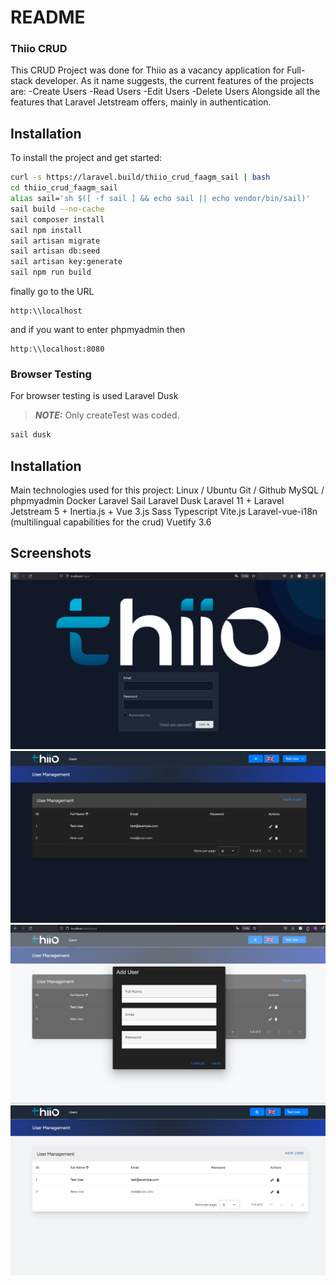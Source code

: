 # README #

### Thiio CRUD ###

This CRUD Project was done for Thiio as a vacancy application for Full-stack developer.
As it name suggests, the current features of the projects are:
-Create Users
-Read Users
-Edit Users
-Delete Users
Alongside all the features that Laravel Jetstream offers, mainly in authentication.

## Installation

To install the project and get started:

```bash
curl -s https://laravel.build/thiio_crud_faagm_sail | bash
cd thiio_crud_faagm_sail
alias sail='sh $([ -f sail ] && echo sail || echo vendor/bin/sail)'
sail build --no-cache
sail composer install
sail npm install
sail artisan migrate
sail artisan db:seed
sail artisan key:generate
sail npm run build
```
finally go to the URL

```
http:\\localhost
```
and if you want to enter phpmyadmin then 

```
http:\\localhost:8080
```

### Browser Testing

For browser testing is used Laravel Dusk

> **_NOTE:_**  Only createTest was coded.

```bash
sail dusk
```

## Installation

Main technologies used for this project:
Linux / Ubuntu
Git / Github
MySQL / phpmyadmin
Docker
Laravel Sail
Laravel Dusk
Laravel 11 + Laravel Jetstream 5 + Inertia.js + Vue 3.js
Sass
Typescript
Vite.js
Laravel-vue-i18n (multilingual capabilities for the crud)
Vuetify 3.6


## Screenshots

![alt text](image.png)
![alt text](image-1.png)
![alt text](image-2.png)
![alt text](image-3.png)
